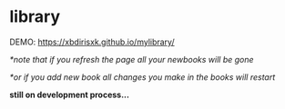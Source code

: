 # library

DEMO: https://xbdirisxk.github.io/mylibrary/

_\*note that if you refresh the page all your newbooks will be gone_

_\*or if you add new book all changes you make in the books will restart_

**still on development process...**
